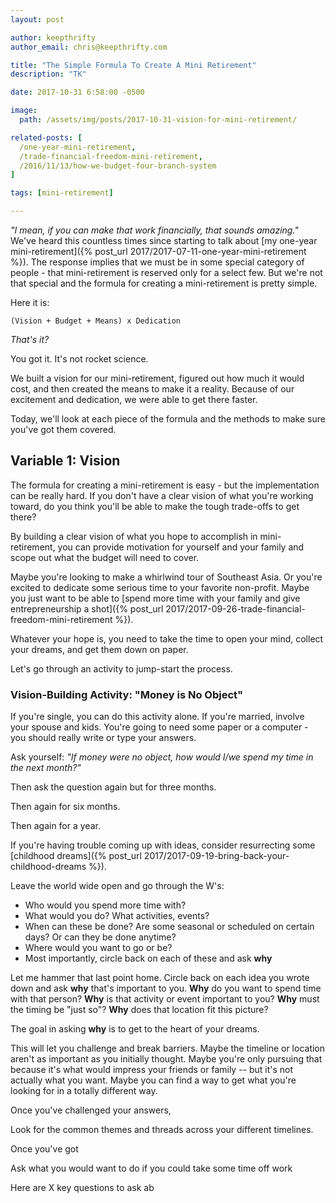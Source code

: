 ```yaml
---
layout: post

author: keepthrifty
author_email: chris@keepthrifty.com

title: "The Simple Formula To Create A Mini Retirement"
description: "TK"

date: 2017-10-31 6:58:00 -0500

image:
  path: /assets/img/posts/2017-10-31-vision-for-mini-retirement/

related-posts: [
  /one-year-mini-retirement,
  /trade-financial-freedom-mini-retirement,
  /2016/11/13/how-we-budget-four-branch-system
]

tags: [mini-retirement]

---
```


_"I mean, if you can make that work financially, that sounds amazing."_ We've heard this countless times since starting to talk about [my one-year mini-retirement]({% post_url 2017/2017-07-11-one-year-mini-retirement %}). The response implies that we must be in some special category of people - that mini-retirement is reserved only for a select few. But we're not that special and the formula for creating a mini-retirement is pretty simple.

Here it is:

```
(Vision + Budget + Means) x Dedication
```

_That's it?_

You got it. It's not rocket science.

We built a vision for our mini-retirement, figured out how much it would cost, and then created the means to make it a reality. Because of our excitement and dedication, we were able to get there faster.

Today, we'll look at each piece of the formula and the methods to make sure you've got them covered.

## Variable 1: Vision

The formula for creating a mini-retirement is easy - but the implementation can be really hard. If you don't have a clear vision of what you're working toward, do you think you'll be able to make the tough trade-offs to get there?

By building a clear vision of what you hope to accomplish in mini-retirement, you can provide motivation for yourself and your family and scope out what the budget will need to cover.

Maybe you're looking to make a whirlwind tour of Southeast Asia. Or you're excited to dedicate some serious time to your favorite non-profit. Maybe you just want to be able to [spend more time with your family and give entrepreneurship a shot]({% post_url 2017/2017-09-26-trade-financial-freedom-mini-retirement %}).

Whatever your hope is, you need to take the time to open your mind, collect your dreams, and get them down on paper.

Let's go through an activity to jump-start the process.

### Vision-Building Activity: "Money is No Object"

If you're single, you can do this activity alone. If you're married, involve your spouse and kids. You're going to need some paper or a computer - you should really write or type your answers.

Ask yourself: _"If money were no object, how would I/we spend my time in the next month?"_

Then ask the question again but for three months.

Then again for six months.

Then again for a year.

If you're having trouble coming up with ideas, consider resurrecting some [childhood dreams]({% post_url 2017/2017-09-19-bring-back-your-childhood-dreams %}).

Leave the world wide open and go through the W's:

- Who would you spend more time with?
- What would you do? What activities, events?
- When can these be done? Are some seasonal or scheduled on certain days? Or can they be done anytime?
- Where would you want to go or be?
- Most importantly, circle back on each of these and ask __why__

Let me hammer that last point home. Circle back on each idea you wrote down and ask __why__ that's important to you. __Why__ do you want to spend time with that person? __Why__ is that activity or event important to you? __Why__ must the timing be "just so"? __Why__ does that location fit this picture?

The goal in asking __why__ is to get to the heart of your dreams.

This will let you challenge and break barriers. Maybe the timeline or location aren't as important as you initially thought. Maybe you're only pursuing that because it's what would impress your friends or family -- but it's not actually what you want. Maybe you can find a way to get what you're looking for in a totally different way.

Once you've challenged your answers, 

Look for the common themes and threads across your different timelines.



Once you've got



Ask what you would want to do if you could take some time off work

Here are X key questions to ask ab
